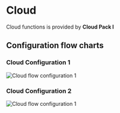 # Cloud

Cloud functions is provided by <b>Cloud Pack I</b>

## Configuration flow charts

### Cloud Configuration 1
<img src="cloud_flow_1.gif" alt="Cloud flow configuration 1"/>

### Cloud Configuration 2
<img src="cloud_flow_2.gif" alt="Cloud flow configuration 1"/>